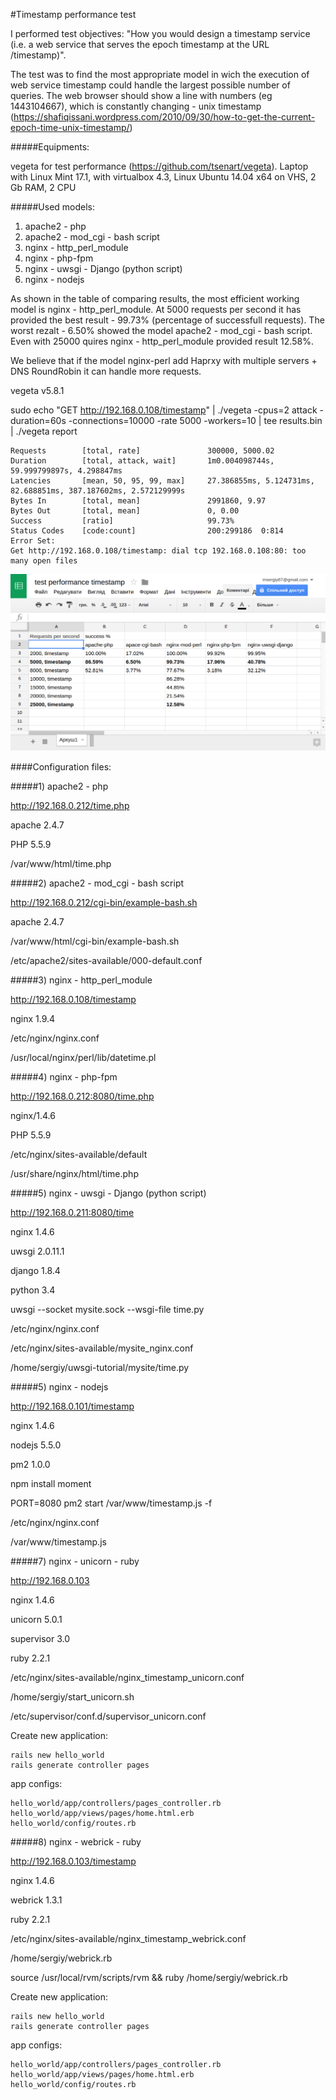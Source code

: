 #Timestamp performance test  

I performed test objectives:
"How you would design a timestamp service (i.e. a web service that serves the epoch timestamp at the URL /timestamp)".

The test was to find the most appropriate model in wich the execution of web service timestamp could handle the largest possible number of queries. The web browser should show a line with numbers (eg 1443104667), which is constantly changing - unix timestamp (https://shafiqissani.wordpress.com/2010/09/30/how-to-get-the-current-epoch-time-unix-timestamp/)

#####Equipments:

vegetа for test performance (https://github.com/tsenart/vegeta).
Laptop with Linux Mint 17.1, with virtualbox 4.3, Linux Ubuntu 14.04 x64 on VHS, 2 Gb RAM, 2 CPU

#####Used models:

1. apache2 - php
2. apache2 - mod_cgi - bash script
3. nginx - http_perl_module
4. nginx - php-fpm
5. nginx - uwsgi - Django (python script)
6. nginx - nodejs

As shown in the table of comparing results, the most efficient working model is nginx - http_perl_module. At 5000 requests per second it has provided the best result - 99.73% (percentage of successfull requests). The worst rezalt - 6.50% showed the model apache2 - mod_cgi - bash script. Even with 25000 quires nginx - http_perl_module provided result 12.58%.

We believe that if the model nginx-perl add Haprxy with multiple servers + DNS RoundRobin it can handle more requests.

vegeta v5.8.1

sudo echo "GET http://192.168.0.108/timestamp" | ./vegeta -cpus=2 attack -duration=60s -connections=10000 -rate    5000 -workers=10 | tee results.bin | ./vegeta report

    Requests    	[total, rate]		    	300000, 5000.02
    Duration	    [total, attack, wait]		1m0.004098744s, 59.999799897s, 4.298847ms
    Latencies	    [mean, 50, 95, 99, max]		27.386855ms, 5.124731ms, 82.688851ms, 387.187602ms, 2.572129999s
    Bytes In    	[total, mean]		    	2991860, 9.97
    Bytes Out   	[total, mean]		    	0, 0.00
    Success	    	[ratio]			        	99.73%
    Status Codes	[code:count]	    		200:299186  0:814  
    Error Set:
    Get http://192.168.0.108/timestamp: dial tcp 192.168.0.108:80: too many open files

![test performance timestamp](https://github.com/msergiy87/timestamp/blob/master/screenshot2.png)


####Configuration files:

#####1) apache2 - php

http://192.168.0.212/time.php

apache 2.4.7

PHP 5.5.9

/var/www/html/time.php



#####2) apache2 - mod_cgi - bash script

http://192.168.0.212/cgi-bin/example-bash.sh

apache 2.4.7

/var/www/html/cgi-bin/example-bash.sh

/etc/apache2/sites-available/000-default.conf



#####3) nginx - http_perl_module

http://192.168.0.108/timestamp

nginx 1.9.4

/etc/nginx/nginx.conf

/usr/local/nginx/perl/lib/datetime.pl



#####4) nginx - php-fpm

http://192.168.0.212:8080/time.php

nginx/1.4.6

PHP 5.5.9

/etc/nginx/sites-available/default

/usr/share/nginx/html/time.php



#####5) nginx - uwsgi - Django (python script)

http://192.168.0.211:8080/time

nginx 1.4.6

uwsgi 2.0.11.1

django 1.8.4

python 3.4

uwsgi --socket mysite.sock --wsgi-file time.py

/etc/nginx/nginx.conf

/etc/nginx/sites-available/mysite_nginx.conf

/home/sergiy/uwsgi-tutorial/mysite/time.py



#####5) nginx - nodejs

http://192.168.0.101/timestamp

nginx 1.4.6

nodejs 5.5.0

pm2 1.0.0

npm install moment

PORT=8080 pm2 start /var/www/timestamp.js -f

/etc/nginx/nginx.conf

/var/www/timestamp.js



#####7) nginx - unicorn - ruby

http://192.168.0.103

nginx 1.4.6

unicorn 5.0.1

supervisor 3.0

ruby 2.2.1

/etc/nginx/sites-available/nginx_timestamp_unicorn.conf

/home/sergiy/start_unicorn.sh

/etc/supervisor/conf.d/supervisor_unicorn.conf

Create new application:
```
rails new hello_world
rails generate controller pages
```

app configs:
```
hello_world/app/controllers/pages_controller.rb
hello_world/app/views/pages/home.html.erb
hello_world/config/routes.rb
```



#####8) nginx - webrick - ruby

http://192.168.0.103/timestamp

nginx 1.4.6

webrick 1.3.1

ruby 2.2.1

/etc/nginx/sites-available/nginx_timestamp_webrick.conf

/home/sergiy/webrick.rb

source /usr/local/rvm/scripts/rvm && ruby /home/sergiy/webrick.rb

Create new application:
```
rails new hello_world
rails generate controller pages
```

app configs:
```
hello_world/app/controllers/pages_controller.rb
hello_world/app/views/pages/home.html.erb
hello_world/config/routes.rb
```

